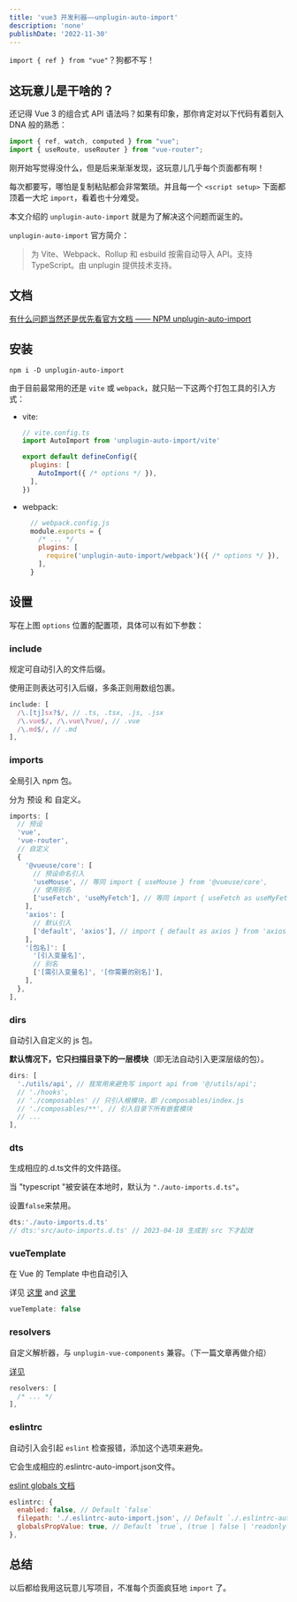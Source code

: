 ```yaml
---
title: 'vue3 开发利器——unplugin-auto-import'
description: 'none'
publishDate: '2022-11-30'
---
```


```import { ref } from "vue"```？狗都不写！

<!-- more -->

## 这玩意儿是干啥的？

还记得 Vue 3 的组合式 API 语法吗？如果有印象，那你肯定对以下代码有着刻入 DNA 般的熟悉：

```js
import { ref, watch, computed } from "vue";
import { useRoute, useRouter } from "vue-router";
```

刚开始写觉得没什么，但是后来渐渐发现，这玩意儿几乎每个页面都有啊！

每次都要写，哪怕是复制粘贴都会非常繁琐。并且每一个 ```<script setup>``` 下面都顶着一大坨 ```import```，看着也十分难受。

本文介绍的 ```unplugin-auto-import``` 就是为了解决这个问题而诞生的。

```unplugin-auto-import``` 官方简介：

> 为 Vite、Webpack、Rollup 和 esbuild 按需自动导入 API。支持 TypeScript。由 unplugin 提供技术支持。

## 文档

[有什么问题当然还是优先看官方文档 —— NPM unplugin-auto-import
](https://www.npmjs.com/package/unplugin-auto-import)

## 安装

```base
npm i -D unplugin-auto-import
```

由于目前最常用的还是 ```vite``` 或 ```webpack```，就只贴一下这两个打包工具的引入方式：

- vite:

  ```js
  // vite.config.ts
  import AutoImport from 'unplugin-auto-import/vite'

  export default defineConfig({
    plugins: [
      AutoImport({ /* options */ }),
    ],
  })
  ```

- webpack:

  ```js
    // webpack.config.js
    module.exports = {
      /* ... */
      plugins: [
        require('unplugin-auto-import/webpack')({ /* options */ }),
      ],
    }
  ```

## 设置

写在上图 ```options``` 位置的配置项，具体可以有如下参数：

### include

规定可自动引入的文件后缀。

使用正则表达可引入后缀，多条正则用数组包裹。

```js
include: [
  /\.[tj]sx?$/, // .ts, .tsx, .js, .jsx
  /\.vue$/, /\.vue\?vue/, // .vue
  /\.md$/, // .md
],
```

### imports

全局引入 npm 包。

分为 预设 和 自定义。

```js
imports: [
  // 预设
  'vue',
  'vue-router',
  // 自定义
  {
    '@vueuse/core': [
      // 预设命名引入
      'useMouse', // 等同 import { useMouse } from '@vueuse/core',
      // 使用别名
      ['useFetch', 'useMyFetch'], // 等同 import { useFetch as useMyFetch } from '@vueuse/core',
    ],
    'axios': [
      // 默认引入
      ['default', 'axios'], // import { default as axios } from 'axios',
    ],
    '[包名]': [
      '[引入变量名]',
      // 别名
      ['[需引入变量名]', '[你需要的别名]'],
    ],
  },
],
```

### dirs

自动引入自定义的 js 包。

**默认情况下，它只扫描目录下的一层模块**（即无法自动引入更深层级的包）。

```js
dirs: [
  './utils/api', // 我常用来避免写 import api from '@/utils/api';
  // './hooks',
  // './composables' // 只引入根模块，即 /composables/index.js
  // './composables/**', // 引入目录下所有嵌套模块
  // ...
],
```

### dts

生成相应的.d.ts文件的文件路径。

当 "typescript "被安装在本地时，默认为 ```"./auto-imports.d.ts"```。

设置`false`来禁用。

```js
dts:'./auto-imports.d.ts'
// dts:'src/auto-imports.d.ts' // 2023-04-18 生成到 src 下才起效
```

### vueTemplate

在 Vue 的 Template 中也自动引入

详见 [这里](https://github.com/unjs/unimport/pull/15) and [这里](https://github.com/unjs/unimport/pull/72)

```js
vueTemplate: false
```

### resolvers

自定义解析器，与 `unplugin-vue-components` 兼容。（下一篇文章再做介绍）

[详见](https://github.com/antfu/unplugin-auto-import/pull/23/)

```js
resolvers: [
  /* ... */
],
```

### eslintrc

自动引入会引起 ```eslint``` 检查报错，添加这个选项来避免。

它会生成相应的.eslintrc-auto-import.json文件。

[eslint globals 文档](https://eslint.org/docs/user-guide/configuring/language-options#specifying-globals)

```js
eslintrc: {
  enabled: false, // Default `false`
  filepath: './.eslintrc-auto-import.json', // Default `./.eslintrc-auto-import.json`
  globalsPropValue: true, // Default `true`, (true | false | 'readonly' | 'readable' | 'writable' | 'writeable')
},
```

## 总结

以后都给我用这玩意儿写项目，不准每个页面疯狂地 ```import``` 了。
